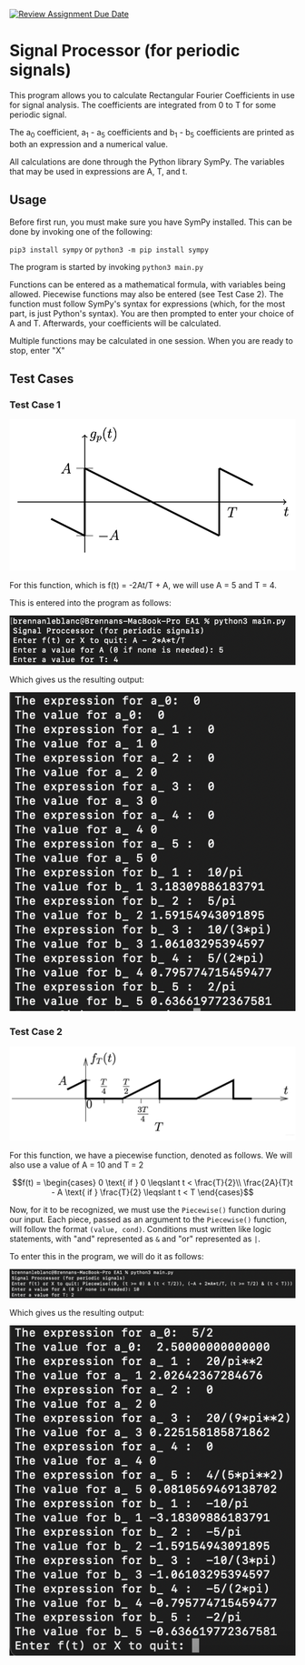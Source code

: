 [![Review Assignment Due Date](https://classroom.github.com/assets/deadline-readme-button-24ddc0f5d75046c5622901739e7c5dd533143b0c8e959d652212380cedb1ea36.svg)](https://classroom.github.com/a/FJiO-WNb)
# Signal Processor (for periodic signals)

This program allows you to calculate Rectangular Fourier Coefficients in use for signal analysis. The coefficients are integrated from 0 to T for some periodic signal.

The a<sub>0</sub> coefficient, a<sub>1</sub> - a<sub>5</sub> coefficients and b<sub>1</sub> - b<sub>5</sub> coefficients are printed as both an expression and a numerical value.

All calculations are done through the Python library SymPy. The variables that may be used in expressions are A, T, and t.

## Usage

Before first run, you must make sure you have SymPy installed. This can be done by invoking one of the following:

`pip3 install sympy` or `python3 -m pip install sympy`

The program is started by invoking `python3 main.py`

Functions can be entered as a mathematical formula, with variables being allowed. Piecewise functions may also be entered (see Test Case 2). The function must follow SymPy's syntax for expressions (which, for the most part, is just Python's syntax). You are then prompted to enter your choice of A and T. Afterwards, your coefficients will be calculated.

Multiple functions may be calculated in one session. When you are ready to stop, enter "X"

## Test Cases

### Test Case 1
![Graph of a periodic signal](images/image-1.png)

For this function, which is f(t) = -2At/T + A, we will use A = 5 and T = 4.

This is entered into the program as follows:

![Example input](images/image-2.png)

Which gives us the resulting output:

![Example output](images/image-3.png)

### Test Case 2
![Periodic signal](images/image-4.png)

For this function, we have a piecewise function, denoted as follows. We will also use a value of A = 10 and T = 2

```math
f(t)
=
\begin{cases}
0 \text{ if } 0 \leqslant t < \frac{T}{2}\\
\frac{2A}{T}t - A \text{ if } \frac{T}{2} \leqslant t < T
\end{cases}
```

Now, for it to be recognized, we must use the `Piecewise()` function during our input. Each piece, passed as an argument to the `Piecewise()` function, will follow the format `(value, cond)`. Conditions must written like logic statements, with "and" represented as `&` and "or" represented as `|`.

To enter this in the program, we will do it as follows:

![Piecewise input](images/image-5.png)

Which gives us the resulting output:

![Piecewise output](images/image-6.png)
